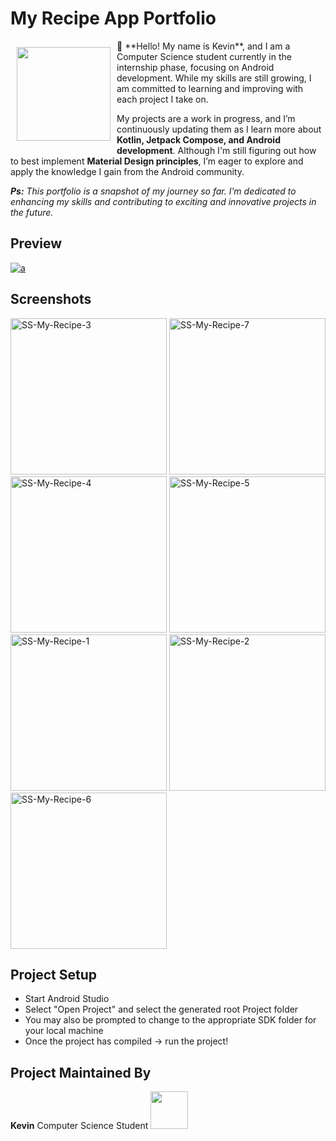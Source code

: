 ﻿# My Recipe App Portfolio
<img src="https://i.ibb.co.com/2ZQccX7/pp-serong.jpg" align="left" width="150" hspace="10" vspace="10">
👋 **Hello! My name is Kevin**, and I am a Computer Science student currently in the internship phase, focusing on Android development. While my skills are still growing, I am committed to learning and improving with each project I take on.

My projects are a work in progress, and I’m continuously updating them as I learn more about **Kotlin, Jetpack Compose, and Android development**. Although I'm still figuring out how to best implement **Material Design principles**, I’m eager to explore and apply the knowledge I gain from the Android community.

<i>**Ps:** This portfolio is a snapshot of my journey so far. I’m dedicated to enhancing my skills and contributing to exciting and innovative projects in the future.</i>

## Preview
[![a](https://img.youtube.com/vi/ziXyye6DDTY/maxresdefault.jpg)](https://youtu.be/ziXyye6DDTY "My Recipe App - Click to Watch!")


## Screenshots
<img src="https://i.ibb.co.com/FWfGwvZ/SS-My-Recipe-3.jpg" alt="SS-My-Recipe-3" width="250">
<img src="https://i.ibb.co.com/ByzdJM5/SS-My-Recipe-7.jpg" alt="SS-My-Recipe-7" width="250">
<img src="https://i.ibb.co.com/ngcFjJ6/SS-My-Recipe-4.jpg" alt="SS-My-Recipe-4" width="250">
<img src="https://i.ibb.co.com/jkbYr7T/SS-My-Recipe-5.jpg" alt="SS-My-Recipe-5" width="250">
<img src="https://i.ibb.co.com/ZMV2Cz1/SS-My-Recipe-1.jpg" alt="SS-My-Recipe-1" width="250">
<img src="https://i.ibb.co.com/xzSJZQ5/SS-My-Recipe-2.jpg" alt="SS-My-Recipe-2" width="250">
<img src="https://i.ibb.co.com/PcBKvZG/SS-My-Recipe-6.jpg" alt="SS-My-Recipe-6" width="250">

## Project Setup
* Start Android Studio
* Select "Open Project" and select the generated root Project folder
* You may also be prompted to change to the appropriate SDK folder for your local machine
* Once the project has compiled -> run the project!

## Project Maintained By
<b>Kevin</b>
Computer Science Student
<a href="https://www.linkedin.com/in/kevin-841b2412a/"><img src="https://i.ibb.co.com/sgLQQpX/linked-In-logo.png" width="60"></a>

